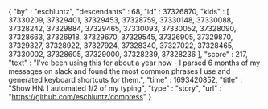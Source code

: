 {
  "by" : "eschluntz",
  "descendants" : 68,
  "id" : 37326870,
  "kids" : [ 37330209, 37329401, 37329453, 37328759, 37330148, 37330088, 37328242, 37329884, 37329465, 37330093, 37330052, 37328090, 37328663, 37326918, 37329670, 37329545, 37326905, 37329870, 37329327, 37328922, 37327924, 37328340, 37327022, 37328465, 37330002, 37328605, 37329000, 37328239, 37328236 ],
  "score" : 217,
  "text" : "I&#x27;ve been using this for about a year now - I parsed 6 months of my messages on slack and found the most common phrases I use and generated keyboard shortcuts for them.",
  "time" : 1693420852,
  "title" : "Show HN: I automated 1/2 of my typing",
  "type" : "story",
  "url" : "https://github.com/eschluntz/compress"
}
